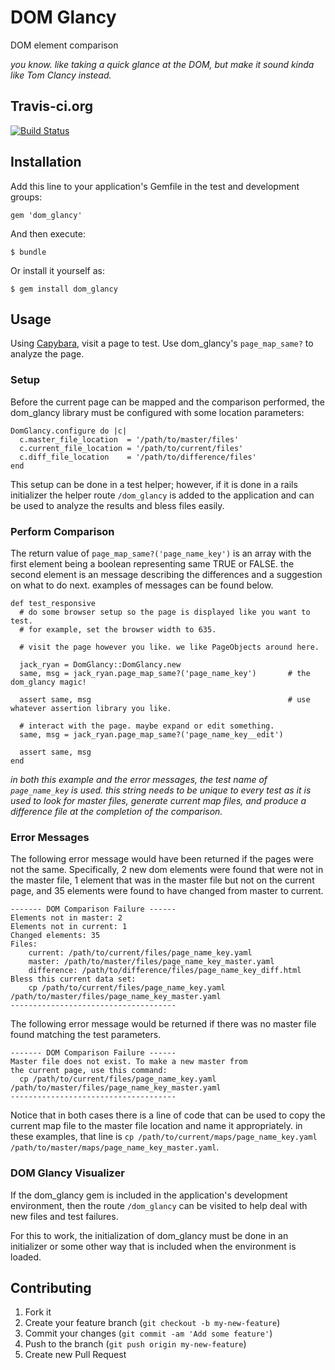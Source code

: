 # DOM Glancy

DOM element comparison

_you know. like taking a quick glance at the DOM, but make it sound kinda like Tom Clancy instead._

## Travis-ci.org

[![Build Status](https://travis-ci.org/QuantumGeordie/dom_glancy.svg?branch=master)](https://travis-ci.org/QuantumGeordie/dom_glancy)

## Installation

Add this line to your application's Gemfile in the test and development groups:

    gem 'dom_glancy'

And then execute:

    $ bundle

Or install it yourself as:

    $ gem install dom_glancy

## Usage

Using [Capybara](http://jnicklas.github.io/capybara/), visit a page to test. Use dom_glancy's `page_map_same?` to analyze the page.

### Setup

Before the current page can be mapped and the comparison performed, the dom_glancy library must be configured with some location parameters:

    DomGlancy.configure do |c|
      c.master_file_location  = '/path/to/master/files'
      c.current_file_location = '/path/to/current/files'
      c.diff_file_location    = '/path/to/difference/files'
    end

This setup can be done in a test helper; however, if it is done in a rails initializer the helper route `/dom_glancy` is added to the application and can be used to analyze the results and bless files easily.

### Perform Comparison

The return value of `page_map_same?('page_name_key')` is an array with the first element being a boolean representing same TRUE or FALSE. the second element is an message describing the differences and a suggestion on what to do next. examples of messages can be found below.

    def test_responsive
      # do some browser setup so the page is displayed like you want to test.
      # for example, set the browser width to 635.

      # visit the page however you like. we like PageObjects around here.

      jack_ryan = DomGlancy::DomGlancy.new
      same, msg = jack_ryan.page_map_same?('page_name_key')       # the dom_glancy magic!

      assert same, msg                                            # use whatever assertion library you like.

      # interact with the page. maybe expand or edit something.
      same, msg = jack_ryan.page_map_same?('page_name_key__edit')

      assert same, msg
    end

_in both this example and the error messages, the test name of `page_name_key` is used. this string needs to be unique to every test as it is used to look for master files, generate current map files, and produce a difference file at the completion of the comparison._

### Error Messages

The following error message would have been returned if the pages were not the same. Specifically, 2 new dom elements were found that were not in the master file, 1 element that was in the master file but not on the current page, and 35 elements were found to have changed from master to current.

    ------- DOM Comparison Failure ------
    Elements not in master: 2
    Elements not in current: 1
    Changed elements: 35
    Files:
    	current: /path/to/current/files/page_name_key.yaml
    	master: /path/to/master/files/page_name_key_master.yaml
    	difference: /path/to/difference/files/page_name_key_diff.html
    Bless this current data set:
    	cp /path/to/current/files/page_name_key.yaml /path/to/master/files/page_name_key_master.yaml
    -------------------------------------

The following error message would be returned if there was no master file found matching the test parameters.

    ------- DOM Comparison Failure ------
    Master file does not exist. To make a new master from
    the current page, use this command:
      cp /path/to/current/files/page_name_key.yaml /path/to/master/files/page_name_key_master.yaml
    -------------------------------------

Notice that in both cases there is a line of code that can be used to copy the current map file to the master file location and name it appropriately. in these examples, that line is `cp /path/to/current/maps/page_name_key.yaml /path/to/master/maps/page_name_key_master.yaml`.

### DOM Glancy Visualizer

If the dom_glancy gem is included in the application's development environment, then the route `/dom_glancy` can be visited to help deal with new files and test failures.

For this to work, the initialization of dom_glancy must be done in an initializer or some other way that is included when the environment is loaded.

## Contributing

1. Fork it
2. Create your feature branch (`git checkout -b my-new-feature`)
3. Commit your changes (`git commit -am 'Add some feature'`)
4. Push to the branch (`git push origin my-new-feature`)
5. Create new Pull Request
